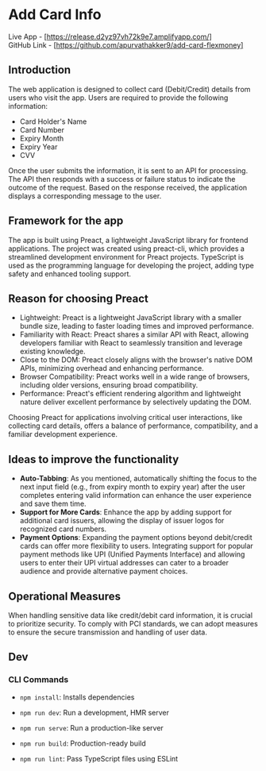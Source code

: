 # Add Card Info

Live App - [https://release.d2yz97vh72k9e7.amplifyapp.com/]
<br/>
GitHub Link - [https://github.com/apurvathakker9/add-card-flexmoney]

## Introduction
The web application is designed to collect card (Debit/Credit) details from users who visit the app. Users are required to provide the following information:
- Card Holder's Name
- Card Number
- Expiry Month
- Expiry Year
- CVV

Once the user submits the information, it is sent to an API for processing. The API then responds with a success or failure status to indicate the outcome of the request. Based on the response received, the application displays a corresponding message to the user.

## Framework for the app
The app is built using Preact, a lightweight JavaScript library for frontend applications. The project was created using preact-cli, which provides a streamlined development environment for Preact projects. TypeScript is used as the programming language for developing the project, adding type safety and enhanced tooling support.


## Reason for choosing Preact
- Lightweight: Preact is a lightweight JavaScript library with a smaller bundle size, leading to faster loading times and improved performance.
- Familiarity with React: Preact shares a similar API with React, allowing developers familiar with React to seamlessly transition and leverage existing knowledge.
- Close to the DOM: Preact closely aligns with the browser's native DOM APIs, minimizing overhead and enhancing performance.
- Browser Compatibility: Preact works well in a wide range of browsers, including older versions, ensuring broad compatibility.
- Performance: Preact's efficient rendering algorithm and lightweight nature deliver excellent performance by selectively updating the DOM.

Choosing Preact for applications involving critical user interactions, like collecting card details, offers a balance of performance, compatibility, and a familiar development experience.

## Ideas to improve the functionality
- **Auto-Tabbing**: As you mentioned, automatically shifting the focus to the next input field (e.g., from expiry month to expiry year) after the user completes entering valid information can enhance the user experience and save them time.
- **Support for More Cards**: Enhance the app by adding support for additional card issuers, allowing the display of issuer logos for recognized card numbers.
- **Payment Options**: Expanding the payment options beyond debit/credit cards can offer more flexibility to users. Integrating support for popular payment methods like UPI (Unified Payments Interface) and allowing users to enter their UPI virtual addresses can cater to a broader audience and provide alternative payment choices.

## Operational Measures
When handling sensitive data like credit/debit card information, it is crucial to prioritize security. To comply with PCI standards, we can adopt measures to ensure the secure transmission and handling of user data.



## Dev
### CLI Commands

- `npm install`: Installs dependencies

- `npm run dev`: Run a development, HMR server

- `npm run serve`: Run a production-like server

- `npm run build`: Production-ready build

- `npm run lint`: Pass TypeScript files using ESLint
